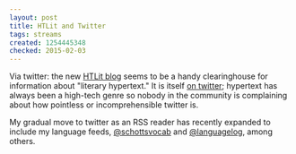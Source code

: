 ```yaml
---
layout: post
title: HTLit and Twitter
tags: streams
created: 1254445348
checked: 2015-02-03
---
```

Via twitter:  the new [HTLit blog](http://htlit.com/) seems to be a handy clearinghouse for information about "literary hypertext."  It is itself [on twitter](http://twitter.com/htlit); hypertext has always been a high-tech genre so nobody in the community is complaining about how pointless or incomprehensible twitter is.<!--break--> 

My gradual move to twitter as an RSS reader has recently expanded to include my language feeds, [@schottsvocab](https://web.archive.org/web/20101207232613/https://twitter.com/schottsvocab) and [@languagelog](http://twitter.com/languagelog), among others.
